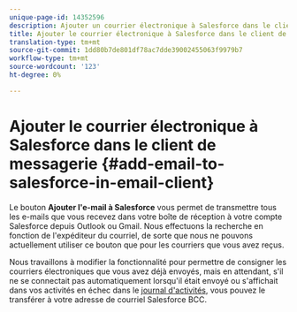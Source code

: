 ```yaml
---
unique-page-id: 14352596
description: Ajouter un courrier électronique à Salesforce dans le client de messagerie - Documents marketing - Documentation du produit
title: Ajouter le courrier électronique à Salesforce dans le client de messagerie
translation-type: tm+mt
source-git-commit: 1dd80b7de801df78ac7dde39002455063f9979b7
workflow-type: tm+mt
source-wordcount: '123'
ht-degree: 0%

---
```



# Ajouter le courrier électronique à Salesforce dans le client de messagerie {#add-email-to-salesforce-in-email-client}

Le bouton **Ajouter l&#39;e-mail à Salesforce** vous permet de transmettre tous les e-mails que vous recevez dans votre boîte de réception à votre compte Salesforce depuis Outlook ou Gmail. Nous effectuons la recherche en fonction de l&#39;expéditeur du courriel, de sorte que nous ne pouvons actuellement utiliser ce bouton que pour les courriers que vous avez reçus.

Nous travaillons à modifier la fonctionnalité pour permettre de consigner les courriers électroniques que vous avez déjà envoyés, mais en attendant, s&#39;il ne se connectait pas automatiquement lorsqu&#39;il était envoyé ou s&#39;affichait dans vos activités en échec dans le [journal d&#39;activités](https://toutapp.com/), vous pouvez le transférer à votre adresse de courriel Salesforce BCC.
